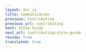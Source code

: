 ```yaml
---
layout: doc_ja
title: Communication
previous: Contributing
previous_url: contributing
next: Style Guide
next_url: contributing/style-guide
review: true
translated: true
---
```

